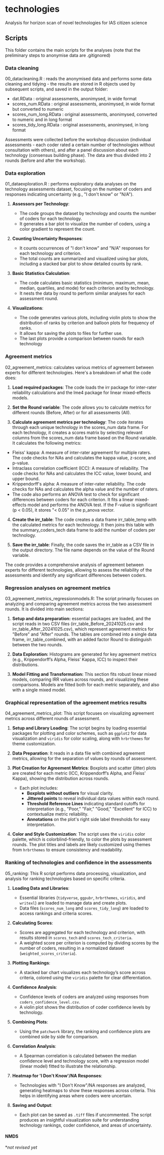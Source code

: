 # technologies
Analysis for horizon scan of novel technologies for IAS citizen science

## Scripts
This folder contains the main scripts for the analyses (note that the preliminary steps to anonymise data are .gitignored)

### Data cleaning

00_datacleaning.R : reads the anonymised data and performs some data cleaning and tidying - the results are stored in R objects used by subsequent scripts, and saved in the output folder:

- dat.RData : original assessments, anonimysed, in wide format
- scores_num.RData : original assessments, anonimysed, in wide format but converted to numeric
- scores_num_long.RData : original assessments, anonimysed, converted to numeric and in long format
- scores_tidy_long.RData : original assessments, anonimysed, in long format 

Assessments were collected before the workshop discussion (individual assessments - each coder rated a certain number of technologies without consultation with others), and after a panel discussion about each technology (consensus building phase). The data are thus divided into 2 rounds (before and after the workshop).

### Data exploration
01_dataexploration.R : performs exploratory data analyses on the technology assessments dataset, focusing on the number of coders and responses indicating uncertainty (e.g., "I don't know" or "N/A"). 

1. **Assessors per Technology**: 
   - The code groups the dataset by technology and counts the number of coders for each technology.
   - It generates a bar plot to visualize the number of coders, using a color gradient to represent the count.

2. **Counting Uncertainty Responses**: 
   - It counts occurrences of "I don't know" and "N/A" responses for each technology and criterion.
   - The total counts are summarized and visualized using bar plots, including a stacked bar plot to show detailed counts by rank.

3. **Basic Statistics Calculation**: 
   - The code calculates basic statistics (minimum, maximum, mean, median, quartiles, and mode) for each criterion and by technology.
   - It nests the data by round to perform similar analyses for each assessment round.

4. **Visualizations**: 
   - The code generates various plots, including violin plots to show the distribution of ranks by criterion and balloon plots for frequency of ranks.
   - It allows for saving the plots to files for further use.
   - The last plots provide a comparison between rounds for each technology


### Agreement metrics

02_agreement_metrics: calculates various metrics of agreement between experts for different technologies. Here's a breakdown of what the code does:

1. **Load required packages**: The code loads the irr package for inter-rater reliability calculations and the lme4 package for linear mixed-effects models.

2. **Set the Round variable**: The code allows you to calculate metrics for different rounds (Before, After) or for all assessments (All).

3. **Calculate agreement metrics per technology**: The code iterates through each unique technology in the scores_num data frame. For each technology, it creates a scores matrix by selecting relevant columns from the scores_num data frame based on the Round variable. 
It calculates the following metrics:
  - Fleiss' kappa: A measure of inter-rater agreement for multiple raters. The code checks for NAs and calculates the kappa value, z-score, and p-value.
  - Intraclass correlation coefficient (ICC): A measure of reliability. The code checks for NAs and calculates the ICC value, lower bound, and upper bound.
  - Krippendorff's alpha: A measure of inter-rater reliability. The code checks for NAs and calculates the alpha value and the number of raters.
  - The code also performs an ANOVA test to check for significant differences between coders for each criterion. It fits a linear mixed-effects model and performs the ANOVA test. If the F-value is significant (p < 0.05), it stores "< 0.05" in the p_anova vector.

4. **Create the irr_table**: The code creates a data frame irr_table_temp with the calculated metrics for each technology. It then joins this table with the summary_coders_tech data frame to add the number of coders per technology.

5. **Save the irr_table**: Finally, the code saves the irr_table as a CSV file in the output directory. The file name depends on the value of the Round variable.

The code provides a comprehensive analysis of agreement between experts for different technologies, allowing to assess the reliability of the assessments and identify any significant differences between coders.

### Regression analyses on agreement metrics

03_agreement_metrics_regressionmodels.R: The script primarily focuses on analyzing and comparing agreement metrics across the two assessment rounds. It is divided into main sections:

1. **Setup and data preparation:** essential packages are loaded, and the script reads in two CSV files (irr_table_Before_20241025.csv and irr_table_After_20241025.csv), which represent agreement metrics for "Before" and "After" rounds.
The tables are combined into a single data frame, irr_table_combined, with an added factor Round to distinguish between the two rounds.

2. **Data Exploration:** Histograms are generated for key agreement metrics (e.g., Krippendorff’s Alpha, Fleiss’ Kappa, ICC) to inspect their distributions.

3. **Model Fitting and Transformation:** This section fits robust linear mixed models, comparing IRR values across rounds, and visualizing these comparisons. Models are fitted both for each metric separately, and also with a single mixed model.

### Graphical representation of the agreement metrics results

04_agreement_metrics_plot: This script focuses on visualizing agreement metrics across different rounds of assessment.

1. **Setup and Library Loading**: The script begins by loading essential packages for plotting and color schemes, such as `ggplot2` for data visualization and `viridis` for color scaling, along with `hrbrthemes` for theme customization.

2. **Data Preparation**: It reads in a data file with combined agreement metrics, allowing for the separation of values by rounds of assessment.
   
3. **Plot Creation for Agreement Metrics**: Boxplots and scatter (jitter) plots are created for each metric (ICC, Krippendorff’s Alpha, and Fleiss’ Kappa), showing the distribution across rounds.
   - Each plot includes:
      - **Boxplots without outliers** for visual clarity.
      - **Jittered points** to reveal individual data values within each round.
      - **Threshold Reference Lines** indicating standard cutoffs for interpretation (e.g., "Poor," "Fair," "Good," "Excellent" for ICC) to contextualize metric reliability.
      - **Annotations** on the plot's right side label thresholds for easy interpretation.

4. **Color and Style Customization**: The script uses the `viridis` color palette, which is colorblind-friendly, to color the plots by assessment rounds. The plot titles and labels are likely customized using themes from `hrbrthemes` to ensure consistency and readability.


### Ranking of technologies and confidence in the assessments

05_ranking: This R script performs data processing, visualization, and analysis for ranking technologies based on specific criteria. 

1. **Loading Data and Libraries**:
   - Essential libraries (`tidyverse`, `ggpubr`, `hrbrthemes`, `viridis`, and `writexl`) are loaded to manage data and create plots.
   - Data files (`scores_num_long` and `scores_tidy_long`) are loaded to access rankings and criteria scores.

2. **Calculating Scores**:
   - Scores are aggregated for each technology and criterion, with results stored in `scores_tech` and `scores_tech_criteria`.
   - A weighted score per criterion is computed by dividing scores by the number of coders, resulting in a normalized dataset (`weighted_scores_criteria`).

3. **Plotting Rankings**:
   - A stacked bar chart visualizes each technology’s score across criteria, colored using the `viridis` palette for clear differentiation.

4. **Confidence Analysis**:
   - Confidence levels of coders are analyzed using responses from `coders_confidence_level.csv`.
   - A violin plot shows the distribution of coder confidence levels by technology.

5. **Combining Plots**:
   - Using the `patchwork` library, the ranking and confidence plots are combined side by side for comparison.

6. **Correlation Analysis**:
   - A Spearman correlation is calculated between the median confidence level and technology score, with a regression model (linear model) fitted to illustrate the relationship.

7. **Heatmap for 'I Don't Know'/NA Responses**:
   - Technologies with "I Don't Know"/NA responses are analyzed, generating heatmaps to show these responses across criteria. This helps in identifying areas where coders were uncertain.

8. **Saving and Output**:
   - Each plot can be saved as `.tiff` files if uncommented. The script produces an insightful visualization suite for understanding technology rankings, coder confidence, and areas of uncertainty. 


#### NMDS
**not revised yet*
